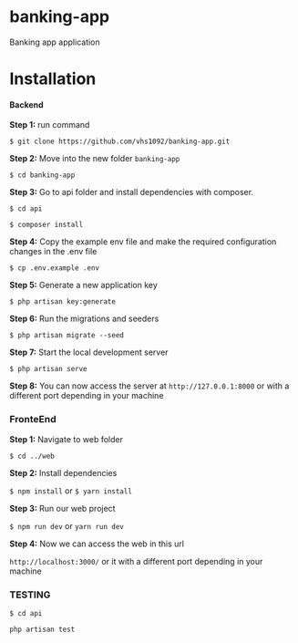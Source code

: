 # banking-app
Banking app application

# Installation

#### Backend 

**Step 1:** run command

`$ git clone https://github.com/vhs1092/banking-app.git`

**Step 2:** Move into the new folder  `banking-app` 

`$ cd banking-app`

**Step 3:** Go to api folder and install dependencies with composer. 

`$ cd api`

`$ composer install`

**Step 4:** Copy the example env file and make the required configuration changes in the .env file

`$ cp .env.example .env`

**Step 5:** Generate a new application key

`$ php artisan key:generate`

**Step 6:** Run the migrations and seeders

`$ php artisan migrate --seed`

**Step 7:** Start the local development server

`$ php artisan serve`

**Step 8:** You can now access the server at `http://127.0.0.1:8000` or with a different port depending in your machine

### FronteEnd

**Step 1:** Navigate to web folder

`$ cd ../web`

**Step 2:** Install dependencies

`$ npm install` or `$ yarn install`

**Step 3:**  Run our web project

`$ npm run dev` or `yarn run dev`

**Step 4:** Now we can access the web in this url 

`http://localhost:3000/` or it with a different port depending in your machine

### TESTING

`$ cd api`

`php artisan test`
